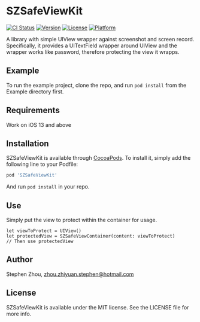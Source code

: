 # SZSafeViewKit

[![CI Status](https://img.shields.io/travis/Fancy7Fully/SZSafeViewKit.svg?style=flat)](https://travis-ci.org/Fancy7Fully/SZSafeViewKit)
[![Version](https://img.shields.io/cocoapods/v/SZSafeViewKit.svg?style=flat)](https://cocoapods.org/pods/SZSafeViewKit)
[![License](https://img.shields.io/cocoapods/l/SZSafeViewKit.svg?style=flat)](https://cocoapods.org/pods/SZSafeViewKit)
[![Platform](https://img.shields.io/cocoapods/p/SZSafeViewKit.svg?style=flat)](https://cocoapods.org/pods/SZSafeViewKit)

  A library with simple UIView wrapper against screenshot and screen record.
  Specifically, it provides a UITextField wrapper around UIView and the wrapper works like password, therefore protecting the view it wrapps.
  
## Example

To run the example project, clone the repo, and run `pod install` from the Example directory first.

## Requirements
Work on iOS 13 and above

## Installation

SZSafeViewKit is available through [CocoaPods](https://cocoapods.org). To install
it, simply add the following line to your Podfile:

```ruby
pod 'SZSafeViewKit'
```
And run `pod install` in your repo.

## Use
Simply put the view to protect within the container for usage.
```
let viewToProtect = UIView()
let protectedView = SZSafeViewContainer(content: viewToProtect)
// Then use protectedView
```

## Author

Stephen Zhou, zhou.zhiyuan.stephen@hotmail.com

## License

SZSafeViewKit is available under the MIT license. See the LICENSE file for more info.
